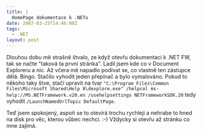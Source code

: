 ```yaml
---
title: |
  HomePage dokumentace k .NETu
date: 2007-03-25T14:46:00Z
tags:
  - .NET
layout: post
---
```

Dlouhou dobu mě strašně štvalo, ze když otevřu dokumentaci k .NET FW, tak se načte "taková ta první stránka". Ladil jsem kde co v Document Exploreru a nic. Až včera mě napadlo podívat se, co vlastně ten zástupce dělá. Bingo. Stačilo vyhodit jeden přepínač a bylo vymalováno. Pokud to někoho taky štve, stačí upravit na tvar `"C:\Program Files\Common Files\Microsoft Shared\Help 8\dexplore.exe" /helpcol ms-help://MS.NETFramework.v20.en /usehelpsettings NETFrameworkSDK.20` tedy vyhodit `/LaunchNamedUrlTopic DefaultPage`.

Teď jsem spokojený, aspoň se to otevírá trochu rychleji a nehrabe to hned na disk pro věc, kterou vůbec nechci. :-) Vždycky si otevřu až stránku co mne zajímá.
